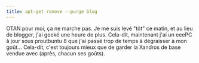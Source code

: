 ```yaml
---
title: apt-get remove --purge blog
---
```


OTAN pour moi, ça ne marche pas. Je me suis levé "tôt" ce matin, et au lieu de
blogger, j'ai geeké une heure de plus. Cela-dit, maintenant j'ai un eeePC à
jour sous proutbuntu 8 que j'ai passé trop de temps à dégraisser à mon goût...
Cela-dit, c'est toujours mieux que de garder la Xandros de base vendue avec
(après, chacun ses goûts).

